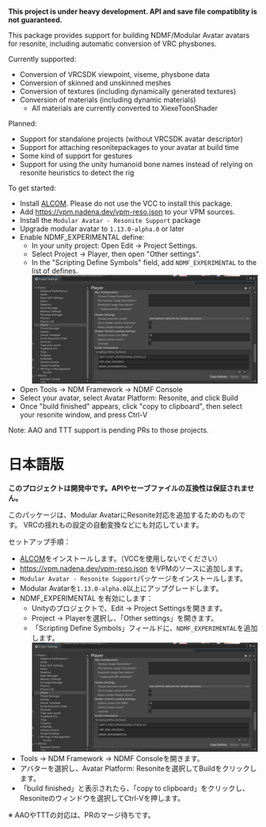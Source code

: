 **This project is under heavy development. API and save file compatiblity is not guaranteed.**

This package provides support for building NDMF/Modular Avatar avatars for resonite, including
automatic conversion of VRC physbones.

Currently supported:
* Conversion of VRCSDK viewpoint, viseme, physbone data
* Conversion of skinned and unskinned meshes
* Conversion of textures (including dynamically generated textures)
* Conversion of materials (including dynamic materials)
  * All materials are currently converted to XiexeToonShader

Planned:
* Support for standalone projects (without VRCSDK avatar descriptor)
* Support for attaching resonitepackages to your avatar at build time
* Some kind of support for gestures
* Support for using the unity humanoid bone names instead of relying on resonite heuristics to detect the rig

To get started:
* Install [ALCOM](https://vrc-get.anatawa12.com/en/alcom/). Please do not use the VCC to install this package.
* Add https://vpm.nadena.dev/vpm-reso.json to your VPM sources.
* Install the `Modular Avatar - Resonite Support` package
* Upgrade modular avatar to `1.13.0-alpha.0` or later 
* Enable NDMF_EXPERIMENTAL define:
  * In your unity project: Open Edit -> Project Settings.
  * Select Project -> Player, then open "Other settings".
  * In the "Scripting Define Symbols" field, add `NDMF_EXPERIMENTAL` to the list of defines.
    ![image](readme-assets~/scripting-define.png)
* Open Tools -> NDM Framework -> NDMF Console
* Select your avatar, select Avatar Platform: Resonite, and click Build
* Once "build finished" appears, click "copy to clipboard", then select your resonite window, and press Ctrl-V

Note: AAO and TTT support is pending PRs to those projects.

# 日本語版

**このプロジェクトは開発中です。APIやセーブファイルの互換性は保証されません。**

このパッケージは、Modular AvatarにResonite対応を追加するためのものです。
VRCの揺れもの設定の自動変換などにも対応しています。

セットアップ手順：
* [ALCOM](https://vrc-get.anatawa12.com/ja/alcom/)をインストールします。（VCCを使用しないでください）
* https://vpm.nadena.dev/vpm-reso.json をVPMのソースに追加します。
* `Modular Avatar - Resonite Support`パッケージをインストールします。
* Modular Avatarを`1.13.0-alpha.0`以上にアップグレードします。
* NDMF_EXPERIMENTAL を有効にします：
  * Unityのプロジェクトで、Edit -> Project Settingsを開きます。
  * Project -> Playerを選択し、「Other settings」を開きます。
  * 「Scripting Define Symbols」フィールドに、`NDMF_EXPERIMENTAL`を追加します。
    ![image](readme-assets~/scripting-define.png)
* Tools -> NDM Framework -> NDMF Consoleを開きます。
* アバターを選択し、Avatar Platform: Resoniteを選択してBuildをクリックします。
* 「build finished」と表示されたら、「copy to clipboard」をクリックし、Resoniteのウィンドウを選択してCtrl-Vを押します。

※ AAOやTTTの対応は、PRのマージ待ちです。